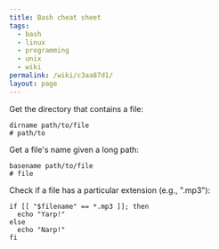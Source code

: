 ```yaml
---
title: Bash cheat sheet
tags:
  - bash
  - linux
  - programming
  - unix
  - wiki
permalink: /wiki/c3aa87d1/
layout: page
---
```


Get the directory that contains a file:

```
dirname path/to/file
# path/to
```

Get a file's name given a long path:

```
basename path/to/file
# file
```

Check if a file has a particular extension (e.g., ".mp3"):

```
if [[ "$filename" == *.mp3 ]]; then
  echo "Yarp!"
else
  echo "Narp!"
fi
```
